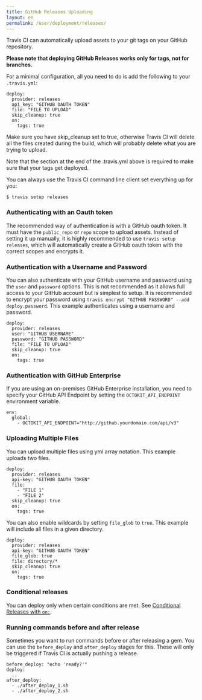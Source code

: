 ```yaml
---
title: GitHub Releases Uploading
layout: en
permalink: /user/deployment/releases/
---
```


Travis CI can automatically upload assets to your git tags on your GitHub repository.

**Please note that deploying GitHub Releases works only for tags, not for branches.**

For a minimal configuration, all you need to do is add the following to your `.travis.yml`:

    deploy:
      provider: releases
      api_key: "GITHUB OAUTH TOKEN"
      file: "FILE TO UPLOAD"
      skip_cleanup: true
      on:
        tags: true

Make sure you have skip_cleanup set to true, otherwise Travis CI will delete all the files created during the build, which will probably delete what you are trying to upload.

Note that the section at the end of the .travis.yml above is required to make sure that your tags get deployed.

You can always use the Travis CI command line client set everything up for you:

    $ travis setup releases

###  Authenticating with an Oauth token

The recommended way of authentication is with a GitHub oauth token. It must have the `public_repo` or `repo` scope to upload assets. Instead of setting it up manually, it is highly recommended to use `travis setup releases`, which will automatically create a GitHub oauth token with the correct scopes and encrypts it.

### Authentication with a Username and Password

You can also authenticate with your GitHub username and password using the `user` and `password` options. This is not recommended as it allows full access to your GitHub account but is simplest to setup. It is recommended to encrypt your password using `travis encrypt "GITHUB PASSWORD" --add deploy.password`. This example authenticates using  a username and password.

    deploy:
      provider: releases
      user: "GITHUB USERNAME"
      password: "GITHUB PASSWORD"
      file: "FILE TO UPLOAD"
      skip_cleanup: true
      on:
        tags: true

### Authentication with GitHub Enterprise

If you are using an on-premises GitHub Enterprise installation, you need to specify your GitHub API Endpoint by setting the `OCTOKIT_API_ENDPOINT` environment variable.

    env:
      global:
        - OCTOKIT_API_ENDPOINT="http://github.yourdomain.com/api/v3"

### Uploading Multiple Files

You can upload multiple files using yml array notation. This example uploads two files.

    deploy:
      provider: releases
      api-key: "GITHUB OAUTH TOKEN"
      file:
        - "FILE 1"
        - "FILE 2"
      skip_cleanup: true
      on:
        tags: true


You can also enable wildcards by setting `file_glob` to `true`. This example will include all files in a given directory.

    deploy:
      provider: releases
      api-key: "GITHUB OAUTH TOKEN"
      file_glob: true
      file: directory/*
      skip_cleanup: true
      on:
        tags: true

### Conditional releases

You can deploy only when certain conditions are met.
See [Conditional Releases with `on:`](/user/deployment#Conditional-Releases-with-on%3A).

### Running commands before and after release

Sometimes you want to run commands before or after releasing a gem. You can use the `before_deploy` and `after_deploy` stages for this. These will only be triggered if Travis CI is actually pushing a release.

    before_deploy: "echo 'ready?'"
    deploy:
      ..
    after_deploy:
      - ./after_deploy_1.sh
      - ./after_deploy_2.sh
